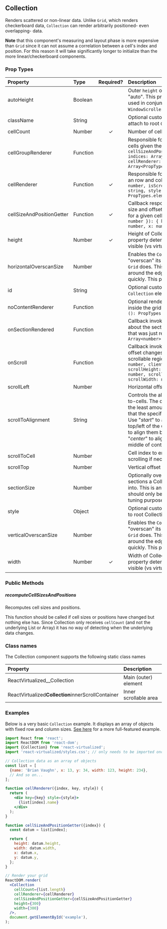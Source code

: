 ## Collection

Renders scattered or non-linear data.
Unlike `Grid`, which renders checkerboard data, `Collection` can render arbitrarily positioned- even overlapping- data.

**Note** that this component's measuring and layout phase is more expensive than `Grid` since it can not assume a correlation between a cell's index and position. For this reason it will take significantly longer to initialize than the more linear/checkerboard components.

### Prop Types

| Property                  | Type     | Required? | Description                                                                                                                                                                                                                                                                                                                                  |
| :------------------------ | :------- | :-------: | :------------------------------------------------------------------------------------------------------------------------------------------------------------------------------------------------------------------------------------------------------------------------------------------------------------------------------------------- |
| autoHeight                | Boolean  |           | Outer `height` of `Collection` is set to "auto". This property should only be used in conjunction with the `WindowScroller` HOC.                                                                                                                                                                                                             |
| className                 | String   |           | Optional custom CSS class name to attach to root `Collection` element.                                                                                                                                                                                                                                                                       |
| cellCount                 | Number   |     ✓     | Number of cells in collection.                                                                                                                                                                                                                                                                                                               |
| cellGroupRenderer         | Function |           | Responsible for rendering a group of cells given their indices.: `({ cellSizeAndPositionGetter:Function, indices: Array<number>, cellRenderer: Function }): Array<PropTypes.node>`                                                                                                                                                           |
| cellRenderer              | Function |     ✓     | Responsible for rendering a cell given an row and column index: `({ index: number, isScrolling: boolean, key: string, style: object }): PropTypes.element`                                                                                                                                                                                   |
| cellSizeAndPositionGetter | Function |     ✓     | Callback responsible for returning size and offset/position information for a given cell (index): `({ index: number }): { height: number, width: number, x: number, y: number }`                                                                                                                                                             |
| height                    | Number   |     ✓     | Height of Collection in pixels; this property determines the number of visible (vs virtualized) rows.                                                                                                                                                                                                                                                  |
| horizontalOverscanSize    | Number   |           | Enables the `Collection` to horizontally "overscan" its content similar to how `Grid` does. This can reduce flicker around the edges when a user scrolls quickly. This property defaults to `0`;                                                                                                                                             |
| id                        | String   |           | Optional custom id to attach to root `Collection` element.                                                                                                                                                                                                                                                                                   |
| noContentRenderer         | Function |           | Optional renderer to be rendered inside the grid when `cellCount` is 0: `(): PropTypes.node`                                                                                                                                                                                                                                                 |
| onSectionRendered         | Function |           | Callback invoked with information about the section of the Collection that was just rendered: `({ indices: Array<number> }): void`                                                                                                                                                                                                           |
| onScroll                  | Function |           | Callback invoked whenever the scroll offset changes within the inner scrollable region: `({ clientHeight: number, clientWidth: number, scrollHeight: number, scrollLeft: number, scrollTop: number, scrollWidth: number }): void`                                                                                                            |
| scrollLeft                | Number   |           | Horizontal offset                                                                                                                                                                                                                                                                                                                            |
| scrollToAlignment         | String   |           | Controls the alignment of scrolled-to-cells. The default ("_auto_") scrolls the least amount possible to ensure that the specified cell is fully visible. Use "_start_" to always align cells to the top/left of the `Collection` and "_end_" to align them bottom/right. Use "_center_" to align specified cell in the middle of container. |
| scrollToCell              | Number   |           | Cell index to ensure visible (by scrolling if necessary)                                                                                                                                                                                                                                                                                     |
| scrollTop                 | Number   |           | Vertical offset                                                                                                                                                                                                                                                                                                                              |
| sectionSize               | Number   |           | Optionally override the size of the sections a Collection's cells are split into. This is an advanced option and should only be used for performance tuning purposes.                                                                                                                                                                        |
| style                     | Object   |           | Optional custom inline style to attach to root Collection element.                                                                                                                                                                                                                                                                           |
| verticalOverscanSize      | Number   |           | Enables the `Collection` to vertically "overscan" its content similar to how `Grid` does. This can reduce flicker around the edges when a user scrolls quickly. This property defaults to `0`;                                                                                                                                               |
| width                     | Number   |     ✓     | Width of Collection in pixels; this property determines the number of visible (vs virtualized) columns.                                                                                                                                                                                                                                                |

### Public Methods

##### recomputeCellSizesAndPositions

Recomputes cell sizes and positions.

This function should be called if cell sizes or positions have changed but nothing else has.
Since Collection only receives `cellCount` (and not the underlying List or Array) it has no way of detecting when the underlying data changes.

### Class names

The Collection component supports the following static class names

| Property                                           | Description           |
| :------------------------------------------------- | :-------------------- |
| ReactVirtualized\_\_Collection                     | Main (outer) element  |
| ReactVirtualized**Collection**innerScrollContainer | Inner scrollable area |

### Examples

Below is a very basic `Collection` example. It displays an array of objects with fixed row and column sizes.
[See here](../source/Collection/Collection.example.js) for a more full-featured example.

```jsx
import React from 'react';
import ReactDOM from 'react-dom';
import {Collection} from 'react-virtualized';
import 'react-virtualized/styles.css'; // only needs to be imported once

// Collection data as an array of objects
const list = [
  {name: 'Brian Vaughn', x: 13, y: 34, width: 123, height: 234},
  // And so on...
];

function cellRenderer({index, key, style}) {
  return (
    <div key={key} style={style}>
      {list[index].name}
    </div>
  );
}

function cellSizeAndPositionGetter({index}) {
  const datum = list[index];

  return {
    height: datum.height,
    width: datum.width,
    x: datum.x,
    y: datum.y,
  };
}

// Render your grid
ReactDOM.render(
  <Collection
    cellCount={list.length}
    cellRenderer={cellRenderer}
    cellSizeAndPositionGetter={cellSizeAndPositionGetter}
    height={300}
    width={300}
  />,
  document.getElementById('example'),
);
```

